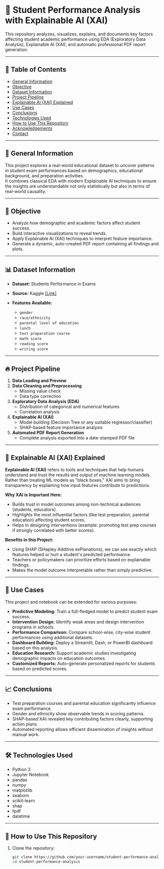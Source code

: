 # 🎯 Student Performance Analysis with Explainable AI (XAI)

This repository analyzes, visualizes, explains, and documents key factors affecting student academic performance using EDA (Exploratory Data Analysis), Explainable AI (XAI), and automatic professional PDF report generation.

---

## 📂 Table of Contents

- [General Information](#-general-information)
- [Objective](#-objective)
- [Dataset Information](#-dataset-information)
- [Project Pipeline](#-project-pipeline)
- [Explainable AI (XAI) Explained](#-explainable-ai-xai-explained)
- [Use Cases](#-use-cases)
- [Conclusions](#-conclusions)
- [Technologies Used](#-technologies-used)
- [How to Use This Repository](#-how-to-use-this-repository)
- [Acknowledgements](#-acknowledgements)
- [Contact](#-contact)

---

## 📖 General Information

This project explores a real-world educational dataset to uncover patterns in student exam performances based on demographics, educational background, and preparation activities.  
It combines classical EDA with modern Explainable AI techniques to ensure the insights are understandable not only statistically but also in terms of real-world causality.

---

## 🎯 Objective

- Analyze how demographic and academic factors affect student success.
- Build interactive visualizations to reveal trends.
- Apply Explainable AI (XAI) techniques to interpret feature importance.
- Generate a dynamic, auto-created PDF report containing all findings and plots.

---

## 📊 Dataset Information

- **Dataset:** Students Performance in Exams
- **Source:** Kaggle <a href="https://www.kaggle.com/datasets/spscientist/students-performance-in-exams" target="_blank">[Link]</a>


- **Features Available:**
  - `gender`
  - `race/ethnicity`
  - `parental level of education`
  - `lunch`
  - `test preparation course`
  - `math score`
  - `reading score`
  - `writing score`

---

## 🔥 Project Pipeline

1. **Data Loading and Preview**
2. **Data Cleaning and Preprocessing**
   - Missing value check
   - Data type correction
3. **Exploratory Data Analysis (EDA)**
   - Distribution of categorical and numerical features
   - Correlation analysis
4. **Explainable AI (XAI)**
   - Model building (Decision Tree or any suitable regressor/classifier)
   - SHAP-based feature importance analysis
5. **Automated PDF Report Generation**
   - Complete analysis exported into a date-stamped PDF file

---

## 🧠 Explainable AI (XAI) Explained

**Explainable AI (XAI)** refers to tools and techniques that help humans understand and trust the results and output of machine learning models.  
Rather than treating ML models as "black boxes," XAI aims to bring transparency by explaining how input features contribute to predictions.

**Why XAI is Important Here:**
- Builds trust in model outcomes among non-technical audiences (students, educators).
- Highlights the most influential factors (like test preparation, parental education) affecting student scores.
- Helps in designing interventions (example: promoting test prep courses if strongly correlated with better scores).

**Benefits in this Project:**
- Using SHAP (SHapley Additive exPlanations), we can see exactly which features helped or hurt a student's predicted performance.
- Teachers or policymakers can prioritize efforts based on explainable findings.
- Makes the model outcome interpretable rather than simply predictive.

---

## 🚀 Use Cases

This project and notebook can be extended for various purposes:

- **Predictive Modeling:** Train a full-fledged model to predict student exam success.
- **Intervention Design:** Identify weak areas and design intervention programs in schools.
- **Performance Comparison:** Compare school-wise, city-wise student performances using additional datasets.
- **Dashboard Building:** Deploy a Streamlit, Dash, or PowerBI dashboard based on this analysis.
- **Education Research:** Support academic studies investigating demographic impacts on education outcomes.
- **Customized Reports:** Auto-generate personalized reports for students based on predicted scores.

---

## 📈 Conclusions

- Test preparation courses and parental education significantly influence exam performance.
- Gender and ethnicity show observable trends in scoring patterns.
- SHAP-based XAI revealed key contributing factors clearly, supporting action plans.
- Automated reporting allows efficient dissemination of insights without manual work.

---

## 🛠 Technologies Used

- Python 3
- Jupyter Notebook
- pandas
- numpy
- matplotlib
- seaborn
- scikit-learn
- shap
- fpdf
- datetime

---

## 🚀 How to Use This Repository

1. Clone the repository:
   ```bash
   git clone https://github.com/your-username/student-performance-analysis.git
   cd student-performance-analysis
